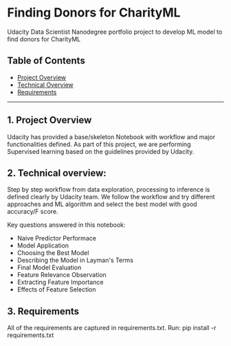 
#  Finding Donors for CharityML
Udacity Data Scientist Nanodegree portfolio project to develop ML model to find donors for CharityML

## Table of Contents

- [Project Overview](#projectoverview)
- [Technical Overview](#technicaloverview)
- [Requirements](#requirements)



***

<a id='projectoverview'></a>

## 1. Project Overview

Udacity has provided a base/skeleton Notebook with workflow and major functionalities defined. As part of this project, we are performing Supervised learning based on the guidelines provided by Udacity.

<a id='technicaloverview'></a>

## 2. Technical overview:
Step by step workflow from data exploration, processing to inference is defined clearly by Udacity team. We follow the workflow and try different approaches and ML algorithm and select the best model with good accuracy/F score.

Key questions answered in this notebook:
* Naive Predictor Performace
* Model Application
* Choosing the Best Model
* Describing the Model in Layman's Terms
* Final Model Evaluation
* Feature Relevance Observation
* Extracting Feature Importance
* Effects of Feature Selection


## 3. Requirements

All of the requirements are captured in requirements.txt. 
Run: pip install -r requirements.txt



